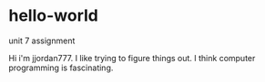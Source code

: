 # hello-world
unit 7 assignment

Hi i'm jjordan777. I like trying to figure things out. I think computer programming is fascinating.
